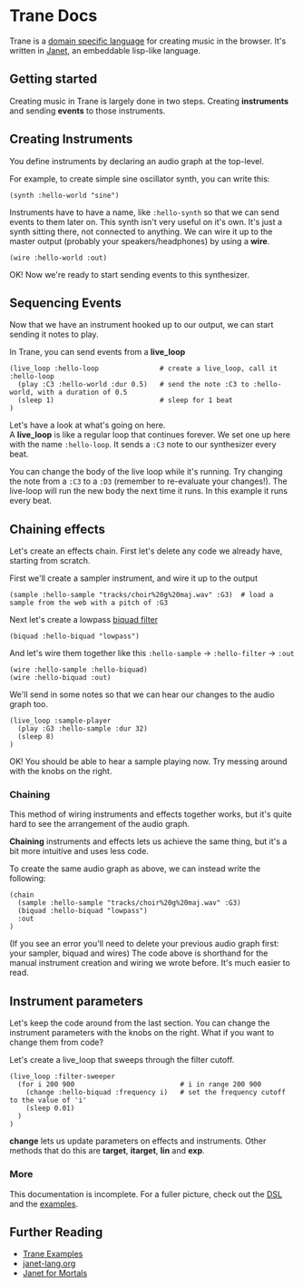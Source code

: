 # Trane Docs
Trane is a [domain specific language](https://en.wikipedia.org/wiki/Domain-specific_language) for creating music in the browser. It's written in [Janet](https://janet-lang.org/), an embeddable lisp-like language.


## Getting started
Creating music in Trane is largely done in two steps. Creating **instruments** and sending **events** to those instruments.

## Creating Instruments
You define instruments by declaring an audio graph at the top-level.

For example, to create simple sine oscillator synth, you can write this:
```
(synth :hello-world "sine")
```
Instruments have to have a name, like `:hello-synth` so that we can send events to them later on.
This synth isn't very useful on it's own. It's just a synth sitting there, not connected to anything. 
We can wire it up to the master output (probably your speakers/headphones) by using a **wire**.

```
(wire :hello-world :out)
```

OK! Now we're ready to start sending events to this synthesizer. 

## Sequencing Events
Now that we have an instrument hooked up to our output, we can start sending it notes to play.

In Trane, you can send events from a **live_loop**

```
(live_loop :hello-loop               # create a live_loop, call it :hello-loop
  (play :C3 :hello-world :dur 0.5)   # send the note :C3 to :hello-world, with a duration of 0.5
  (sleep 1)                          # sleep for 1 beat
)
```

Let's have a look at what's going on here.  
A **live_loop** is like a regular loop that continues forever. We set one up here with the name `:hello-loop`.
It sends a `:C3` note to our synthesizer every beat.

You can change the body of the live loop while it's running.
Try changing the note from a `:C3` to a `:D3` (remember to re-evaluate your changes!). 
The live-loop will run the new body the next time it runs. In this example it runs every beat.

## Chaining effects

Let's create an effects chain. First let's delete any code we already have, starting from scratch.

First we'll create a sampler instrument, and wire it up to the output
```
(sample :hello-sample "tracks/choir%20g%20maj.wav" :G3)  # load a sample from the web with a pitch of :G3
```
Next let's create a lowpass [biquad filter](https://en.wikipedia.org/wiki/Digital_biquad_filter)


```
(biquad :hello-biquad "lowpass")
```

And let's wire them together like this `:hello-sample` -> `:hello-filter` -> `:out`
```
(wire :hello-sample :hello-biquad)
(wire :hello-biquad :out)
```

We'll send in some notes so that we can hear our changes to the audio graph too.
```
(live_loop :sample-player
  (play :G3 :hello-sample :dur 32)
  (sleep 8)
)
```

OK! You should be able to hear a sample playing now. Try messing around with the knobs on the right.


### Chaining
This method of wiring instruments and effects together works, but it's quite hard to see the arrangement of the audio graph.

**Chaining** instruments and effects lets us achieve the same thing, but it's a bit more intuitive and uses less code.

To create the same audio graph as above, we can instead write the following: 
```
(chain 
  (sample :hello-sample "tracks/choir%20g%20maj.wav" :G3)
  (biquad :hello-biquad "lowpass")
  :out
)
```
(If you see an error you'll need to delete your previous audio graph first: your sampler, biquad and wires)
The code above is shorthand for the manual instrument creation and wiring we wrote before.
It's much easier to read. 

## Instrument parameters
Let's keep the code around from the last section. You can change the instrument parameters with the knobs on the right. What if you want to change them from code?

Let's create a live_loop that sweeps through the filter cutoff. 

```
(live_loop :filter-sweeper 
  (for i 200 900                          # i in range 200 900
    (change :hello-biquad :frequency i)   # set the frequency cutoff to the value of 'i'
    (sleep 0.01)
  )
)
```

**change** lets us update parameters on effects and instruments.
Other methods that do this are **target**, **itarget**, **lin** and  **exp**.

### More
This documentation is incomplete. For a fuller picture, check out the [DSL](https://github.com/gwegash/trane/blob/master/src/dsl.janet) and the [examples](https://github.com/gwegash/tracks). 

## Further Reading
* [Trane Examples](https://github.com/gwegash/tracks)
* [janet-lang.org](https://janet-lang.org/)
* [Janet for Mortals](https://janet.guide/)
